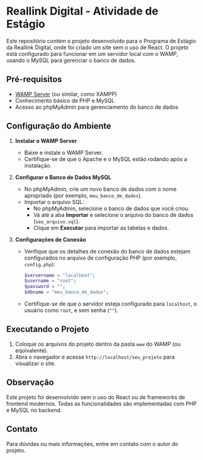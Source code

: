 # Reallink Digital - Atividade de Estágio

Este repositório contém o projeto desenvolvido para o Programa de Estágio da Reallink Digital, onde foi criado um site sem o uso de React. O projeto está configurado para funcionar em um servidor local com o WAMP, usando o MySQL para gerenciar o banco de dados.

## Pré-requisitos

- [WAMP Server](https://www.wampserver.com/en/) (ou similar, como XAMPP)
- Conhecimento básico de PHP e MySQL
- Acesso ao phpMyAdmin para gerenciamento do banco de dados

## Configuração do Ambiente

1. **Instalar o WAMP Server**
   - Baixe e instale o WAMP Server.
   - Certifique-se de que o Apache e o MySQL estão rodando após a instalação.

2. **Configurar o Banco de Dados MySQL**
   - No phpMyAdmin, crie um novo banco de dados com o nome apropriado (por exemplo, `meu_banco_de_dados`).
   - Importar o arquivo SQL:
     - No phpMyAdmin, selecione o banco de dados que você criou.
     - Vá até a aba **Importar** e selecione o arquivo do banco de dados (`seu_arquivo.sql`).
     - Clique em **Executar** para importar as tabelas e dados.

3. **Configurações de Conexão**
   - Verifique que os detalhes de conexão do banco de dados estejam configurados no arquivo de configuração PHP (por exemplo, `config.php`):
     ```php
     $servername = "localhost";
     $username = "root";
     $password = "";
     $dbname = "meu_banco_de_dados";
     ```
   - Certifique-se de que o servidor esteja configurado para `localhost`, o usuário como `root`, e sem senha (`""`).

## Executando o Projeto

1. Coloque os arquivos do projeto dentro da pasta `www` do WAMP (ou equivalente).
2. Abra o navegador e acesse `http://localhost/seu_projeto` para visualizar o site.

## Observação
Este projeto foi desenvolvido sem o uso do React ou de frameworks de frontend modernos. Todas as funcionalidades são implementadas com PHP e MySQL no backend.

## Contato

Para dúvidas ou mais informações, entre em contato com o autor do projeto.
